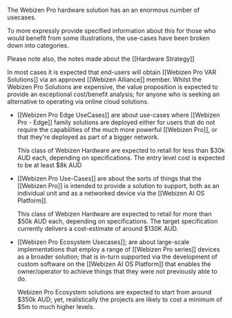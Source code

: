 The Webizen Pro hardware solution has an an enormous number of usecases.  

To more expressly provide specified information about this for those who would benefit from some illustrations, the use-cases have been broken down into categories.

Please note also, the notes made about the [[Hardware Strategy]]

In most cases it is expected that end-users will obtain [[Webizen Pro VAR Solutions]] via an approved [[Webizen Alliance]] member.  Whilst the Webizen Pro Solutions are expensive, the value proposition is expected to provide an exceptional cost/benefit analysis; for anyone who is seeking an alternative to operating via online cloud solutions. 

- [[Webizen Pro Edge UseCases]] are about use-cases where [[Webizen Pro - Edge]] family solutions are deployed either for users that do not require the capabilities of the much more powerful [[Webizen Pro]], or that they're deployed as part of a bigger network.
  
  This class of Webizen Hardware are expected to retail for less than $30k AUD each, depending on specifications.  The entry level cost is expected to be at least $8k AUD
  
- [[Webizen Pro Use-Cases]] are about the sorts of things that the [[Webizen Pro]] is intended to provide a solution to support, both as an individual unit and as a networked device via the [[Webizen AI OS Platform]].
  
  This class of Webizen Hardware are expected to retail for more than $50k AUD each, depending on specifications. The target specification currently delivers a cost-estimate of around $130K AUD. 
  
- [[Webizen Pro Ecosystem Usecases]]; are about large-scale implementations that employ a range of [[Webizen Pro series]] devices as a broader solution; that is in-turn supported via the development of custom software on the [[Webizen AI OS Platform]] that enables the owner/operator to achieve things that they were not previously able to do.
  
  Webizen Pro Ecosystem solutions are expected to start from around $350k AUD; yet, realistically the projects are likely to cost a minimum of $5m to much higher levels.
